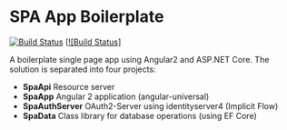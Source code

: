 # SPA App Boilerplate
[![Build Status](https://travis-ci.org/nishant95/SpaApp.svg?branch=master)](https://travis-ci.org/nishant95/SpaApp) [[![Build Status]](https://ci.appveyor.com/api/projects/status/32r7s2skrgm9ubva?svg=true)

A boilerplate single page app using Angular2 and ASP.NET Core.
The solution is separated into four projects:
* __SpaApi__ Resource server
* __SpaApp__ Angular 2 application (angular-universal)
* __SpaAuthServer__ OAuth2-Server using identityserver4 (Implicit Flow)
* __SpaData__ Class library for database operations (using EF Core)


